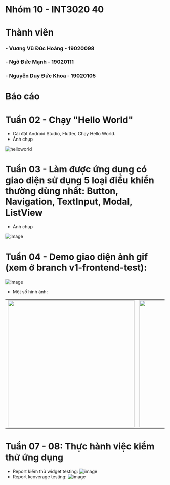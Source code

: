 # Nhóm 10 - INT3020 40
# Thành viên
### - Vương Vũ Đức Hoàng - 19020098
### - Ngô Đức Mạnh - 19020111
### - Nguyễn Duy Đức Khoa - 19020105

# Báo cáo 

# Tuần 02 - Chạy "Hello World"
+ Cài đặt Android Studio, Flutter, Chạy Hello World.
+ Ảnh chụp

![helloworld](https://user-images.githubusercontent.com/62580141/191534626-5adda994-4bbf-4692-8cea-18274f8e56ba.png)

# Tuần 03 - Làm được ứng dụng có giao diện sử dụng 5 loại điều khiển thường dùng nhất: Button, Navigation, TextInput, Modal, ListView
+ Ảnh chụp

![image](https://cdn.discordapp.com/attachments/1020955027319304229/1022755506244292629/groupPractice.gif)

# Tuần 04 - Demo giao diện ảnh gif (xem ở branch v1-frontend-test):

![image](https://cdn.discordapp.com/attachments/1020955027319304229/1025300104313327647/20220930_123831.gif)

+ Một số hình ảnh:

<table>
<tr>
<td><img src="https://user-images.githubusercontent.com/58223975/193210283-1f904a6c-f895-4411-9f53-568bff872d7a.png" height="400"></td>
<td><img src="https://user-images.githubusercontent.com/58223975/193210601-cbcfd47d-5462-470e-881d-05095bfc40b0.png" height="400"></td>
<td><img src="https://user-images.githubusercontent.com/58223975/193210678-bcf6850d-9f13-4c03-820b-fe85e9e4b0d9.png" height="400"></td>
<td><img src="https://user-images.githubusercontent.com/58223975/193210848-a4c5bb28-be18-45e6-b9bb-1f6c18ec4879.png" height="400"></td>
</tr>
</table>

# Tuần 07 - 08: Thực hành việc kiểm thử ứng dụng
+ Report kiểm thử widget testing:
![image](https://user-images.githubusercontent.com/58223975/199227749-5ba9ea59-8a65-4247-9885-91d1be405f80.png)
+ Report kcoverage testing:
![image](https://user-images.githubusercontent.com/58223975/199228543-e72c8ba5-2e76-4a81-95bc-d3d5c35891a0.png)




